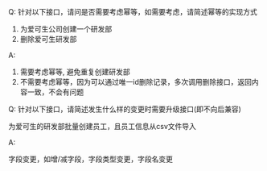 Q: 针对以下接口，请问是否需要考虑幂等，如需要考虑，请简述幂等的实现方式

1. 为爱可生公司创建一个研发部
2. 删除爱可生研发部

A:

1. 需要考虑幂等, 避免重复创建研发部
2. 不需要考虑幂等，因为可以通过唯一id删除记录，多次调用删除接口，返回内容一致，不会有问题

Q: 针对以下接口，请简述发生什么样的变更时需要升级接口(即不向后兼容)

为爱可生的研发部批量创建员工，且员工信息从csv文件导入

A:

字段变更，如增/减字段，字段类型变更，字段名变更